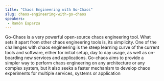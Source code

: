 ```yaml
---
title: "Chaos Engineering with Go-Chaos"
slug: chaos-engineering-with-go-chaos
speakers:
 - Ramón Esparza
---
```


Go-Chaos is a very powerful open-source chaos engineering tool. What sets it apart from other chaos engineering tools is, its simplicity. One of the challenges with chaos engineering is the steep learning curve of the current tools and software, either for initial setup, day to day usage, as well as on-boarding new services and applications. 
Go-chaos aims to provide a simpler way to perform chaos engineering on any architecture or any complex system, but it also seeks a faster mechanism to develop chaos experiments for multiple services, systems or application
